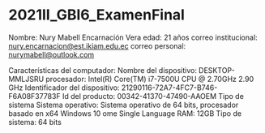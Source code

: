 # 2021II_GBI6_ExamenFinal
Nombre: Nury Mabell Encarnación Vera edad: 21 años correo institucional: nury.encarnacion@est.ikiam.edu.ec correo personal: nurymabell@outlook.com

Características del computador: Nombre del dispositivo: DESKTOP-MMLJSRU procesador: Intel(R) Core(TM) i7-7500U CPU @ 2.70GHz 2.90 GHz Identificador del dispositivo: 21290116-72A7-4FC7-B746-F6A08F37783F Id del producto: 00342-41370-47490-AAOEM Tipo de sistema Sistema operativo: Sistema operativo de 64 bits, procesador basado en x64 Windows 10 ome Single Language RAM: 12GB Tipo de sistema: 64 bits

